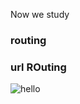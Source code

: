 Now we study 
### routing


### url ROuting
![hello](assets\${currentFileNameWithouExt}\2025-09-01-19-03-26.png)
